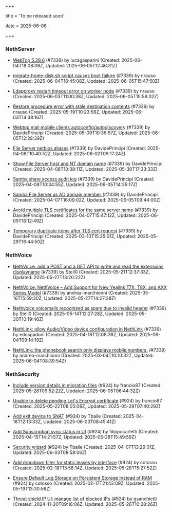 +++

title = 'To be released soon'

date = 2025-06-06

+++

### NethServer

- [WebTop 5.28.6](https://github.com/NethServer/dev/issues/7494) (#7339) by lucagasparini (Created: 2025-06-04T18:08:08Z, Updated: 2025-06-05T12:46:31Z)

- [migrate-home-disk.sh script causes boot failure](https://github.com/NethServer/dev/issues/7493) (#7339) by nrauso (Created: 2025-06-04T16:45:08Z, Updated: 2025-06-05T15:47:50Z)

- [Ldapproxy restart timeout error on worker node](https://github.com/NethServer/dev/issues/7491) (#7339) by nrauso (Created: 2025-06-03T11:00:38Z, Updated: 2025-06-05T15:56:02Z)

- [Restore procedure error with stale destination contents](https://github.com/NethServer/dev/issues/7470) (#7339) by nrauso (Created: 2025-05-19T10:23:58Z, Updated: 2025-06-03T14:38:16Z)

- [Webtop mail mobile clients autoconfig/autodiscovery](https://github.com/NethServer/dev/issues/7451) (#7339) by DavidePrincipi (Created: 2025-05-09T10:36:57Z, Updated: 2025-06-05T12:28:39Z)

- [File Server netbios aliases](https://github.com/NethServer/dev/issues/7388) (#7339) by DavidePrincipi (Created: 2025-04-08T10:40:52Z, Updated: 2025-06-02T09:17:24Z)

- [Show File Server host and NT domain name](https://github.com/NethServer/dev/issues/7387) (#7339) by DavidePrincipi (Created: 2025-04-08T10:38:11Z, Updated: 2025-05-30T17:33:33Z)

- [Samba share access audit log](https://github.com/NethServer/dev/issues/7386) (#7339) by DavidePrincipi (Created: 2025-04-08T10:34:55Z, Updated: 2025-06-05T14:35:17Z)

- [Samba File Server as AD domain member ](https://github.com/NethServer/dev/issues/7384) (#7339) by DavidePrincipi (Created: 2025-04-07T16:09:02Z, Updated: 2025-06-05T09:44:00Z)

- [Avoid multiple TLS certificates for the same server name](https://github.com/NethServer/dev/issues/7383) (#7339) by DavidePrincipi (Created: 2025-04-07T15:47:12Z, Updated: 2025-06-05T16:12:49Z)

- [Temporary duplicate items after TLS cert request](https://github.com/NethServer/dev/issues/7346) (#7339) by DavidePrincipi (Created: 2025-03-13T15:25:01Z, Updated: 2025-05-29T16:44:50Z)

### NethVoice

- [NethVoice: add a POST and a GET API to write and read the extensions displayname](https://github.com/NethServer/dev/issues/7475) (#7339) by Stell0 (Created: 2025-05-21T12:37:33Z, Updated: 2025-05-27T13:20:22Z)

- [NethVoice: NethVoice – Add Support for New Yealink T7X, T8X, and AXX Series Model](https://github.com/NethServer/dev/issues/7469) (#7339) by andrea-marchionni (Created: 2025-05-16T15:59:30Z, Updated: 2025-05-27T14:27:28Z)

- [Nethvoice voicemails recognized as spam due to invalid header](https://github.com/NethServer/dev/issues/7461) (#7339) by Stell0 (Created: 2025-05-14T12:27:28Z, Updated: 2025-05-30T10:19:46Z)

- [NethLink: allow Audio/Video device configuration in NethLink](https://github.com/NethServer/dev/issues/7414) (#7339) by edospadoni (Created: 2025-04-18T12:08:38Z, Updated: 2025-06-04T09:14:19Z)

- [NethLink: the phonebook search only displays mobile numbers.](https://github.com/NethServer/dev/issues/7339) (#7339) by andrea-marchionni (Created: 2025-03-04T10:10:32Z, Updated: 2025-06-04T08:39:54Z)

### NethSecurity

- [Include version details in migration files](https://github.com/NethServer/nethsecurity/issues/1238) (#924) by francio87 (Created: 2025-05-28T09:52:22Z, Updated: 2025-06-05T06:44:32Z)

- [Unable to delete pending Let's Encrypt certificate](https://github.com/NethServer/nethsecurity/issues/1226) (#924) by francio87 (Created: 2025-05-22T08:05:08Z, Updated: 2025-05-29T07:40:29Z)

- [Add exit device to SNAT](https://github.com/NethServer/nethsecurity/issues/1183) (#924) by Tbaile (Created: 2025-04-18T12:13:33Z, Updated: 2025-06-03T08:45:41Z)

- [Add Subscription sync status in UI](https://github.com/NethServer/nethsecurity/issues/1176) (#924) by filippocarletti (Created: 2025-04-15T14:21:57Z, Updated: 2025-05-28T15:49:59Z)

- [Security wizard](https://github.com/NethServer/nethsecurity/issues/1157) (#924) by Tbaile (Created: 2025-04-07T13:29:01Z, Updated: 2025-06-03T08:58:06Z)

- [Add dropdown filter for static leases by interface](https://github.com/NethServer/nethsecurity/issues/1085) (#924) by cotosso (Created: 2025-02-18T13:56:14Z, Updated: 2025-05-28T15:27:52Z)

- [Ensure Default Log Storage on Persistent Storage Instead of RAM](https://github.com/NethServer/nethsecurity/issues/1082) (#924) by cotosso (Created: 2025-02-17T21:42:09Z, Updated: 2025-05-19T13:30:56Z)

- [Threat shield IP UI: manage list of blocked IPs](https://github.com/NethServer/nethsecurity/issues/924) (#924) by gsanchietti (Created: 2024-11-20T09:16:06Z, Updated: 2025-05-26T10:28:26Z)


